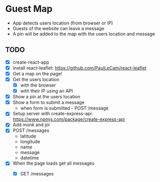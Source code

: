 # Guest Map

* App detects users location (from browser or IP)
* Guests of the website can leave a message
* A pin will be added to the map with the users location and message

## TODO

* [x] create-react-app
* [x] Install react-leaflet: https://github.com/PaulLeCam/react-leaflet
* [x] Get a map on the page!
* [x] Get the users location
  * [x] with the browser
  * [x] with their IP using an API
* [x] Show a pin at the users location
* [x] Show a form to submit a message
  * when form is submitted - POST /message
* [x] Setup server with create-express-api: https://www.npmjs.com/package/create-express-api
* [x] Add monk and joi
* [x] POST /messages
  * latitude
  * longitude
  * name
  * message
  * datetime
* [x] When the page loads get all messages
  * [x] GET /messages

